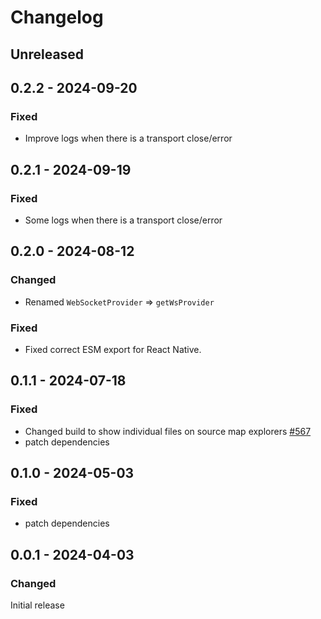 # Changelog

## Unreleased

## 0.2.2 - 2024-09-20

### Fixed

- Improve logs when there is a transport close/error

## 0.2.1 - 2024-09-19

### Fixed

- Some logs when there is a transport close/error

## 0.2.0 - 2024-08-12

### Changed

- Renamed `WebSocketProvider` => `getWsProvider`

### Fixed

- Fixed correct ESM export for React Native.

## 0.1.1 - 2024-07-18

### Fixed

- Changed build to show individual files on source map explorers [#567](https://github.com/polkadot-api/polkadot-api/pull/567)
- patch dependencies

## 0.1.0 - 2024-05-03

### Fixed

- patch dependencies

## 0.0.1 - 2024-04-03

### Changed

Initial release
